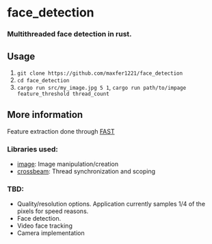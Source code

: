 # face_detection

### Multithreaded face detection in rust. 

## Usage
1. `git clone https://github.com/maxfer1221/face_detection`
2. `cd face_detection`
3. `cargo run src/my_image.jpg 5 1`, `cargo run path/to/impage feature_threshold thread_count`

## More information
Feature extraction done through [FAST](https://medium.com/data-breach/introduction-to-orb-oriented-fast-and-rotated-brief-4220e8ec40cf)

### Libraries used:
 - [image](https://crates.io/crates/image): Image manipulation/creation
 - [crossbeam](https://crates.io/crates/crossbeam): Thread synchronization and scoping

### TBD:
 - Quality/resolution options. Application currently samples 1/4 of the pixels for speed reasons.
 - Face detection.
 - Video face tracking
 - Camera implementation
